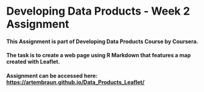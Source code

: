 # Developing Data Products - Week 2 Assignment

#### This Assignment is part of Developing Data Products Course by Coursera.

#### The task is to create a web page using R Markdown that features a map created with Leaflet. 

#### Assignment can be accessed here: https://artembraun.github.io/Data_Products_Leaflet/
